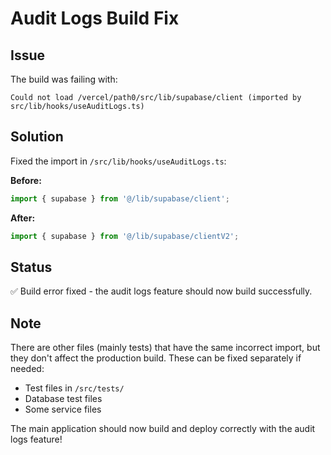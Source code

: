 # Audit Logs Build Fix

## Issue
The build was failing with:
```
Could not load /vercel/path0/src/lib/supabase/client (imported by src/lib/hooks/useAuditLogs.ts)
```

## Solution
Fixed the import in `/src/lib/hooks/useAuditLogs.ts`:

**Before:**
```typescript
import { supabase } from '@/lib/supabase/client';
```

**After:**
```typescript
import { supabase } from '@/lib/supabase/clientV2';
```

## Status
✅ Build error fixed - the audit logs feature should now build successfully.

## Note
There are other files (mainly tests) that have the same incorrect import, but they don't affect the production build. These can be fixed separately if needed:
- Test files in `/src/tests/`
- Database test files
- Some service files

The main application should now build and deploy correctly with the audit logs feature!